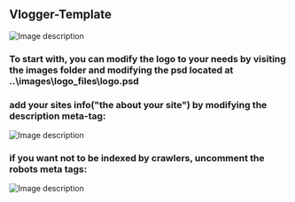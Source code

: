 ## Vlogger-Template
![Image description](https://github.com/stevemats/Vlogger-Template/blob/master/images/bg_screenshot/Screenshot_2019-10-12%20Vlogger%20Template%20Home.png)

### To start with, you can modify the logo to your needs by visiting the images folder and modifying the psd located at ..\images\logo_files\logo.psd

### add your sites info("the about your site") by modifying the description meta-tag:

![Image description](https://raw.githubusercontent.com/stevemats/Vlogger-Template/master/images/descriptions/description.JPG)


### if you want not to be indexed by crawlers, uncomment the robots meta tags:

![Image description](https://raw.githubusercontent.com/stevemats/Vlogger-Template/master/images/descriptions/robots.JPG)
